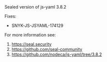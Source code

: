 Sealed version of js-yaml 3.8.2

Fixes:
- SNYK-JS-JSYAML-174129

For more information see:
  1. https://seal.security
  2. https://github.com/seal-community
  3. https://github.com/nodeca/js-yaml/tree/3.8.2
